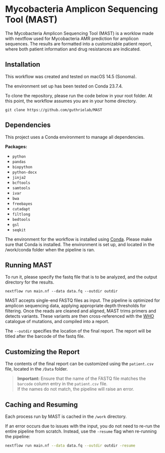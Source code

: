 # Mycobacteria Amplicon Sequencing Tool (MAST)

The Mycobacteria Amplicon Sequencing Tool (MAST) is a worklow made with nextflow used for Mycobacteria AMR prediction for amplicon sequences. The results are formatted into a customizable patient report, where both patient information and drug resistances are indicated. 

## Installation

This workflow was created and tested on macOS 14.5 (Sonoma). 

The environment set up has been tested on Conda 23.7.4. 

To clone the repository, please run the code below in your root folder. At this point, the workflow assumes you are in your home directory. 

```
git clone https://github.com/guthrielab/MAST
```

## Dependencies

This project uses a Conda environment to manage all dependencies.

**Packages:**
- `python`
- `pandas`
- `biopython`
- `python-docx`
- `jinja2`
- `bcftools`
- `samtools`
- `ivar`
- `bwa`
- `freebayes`
- `cutadapt`
- `filtlong`
- `bedtools`
- `gsl`
- `seqkit`

The environment for the workflow is installed using [Conda](https://docs.conda.io/projects/conda/en/latest/user-guide/install/index.html). Please make sure that Conda is installed. The environment is set up, and located in the /work/conda folder when the pipeline is ran. 


## Running MAST

To run it, please specify the fastq file that is to be analyzed, and the output directory for the results.

```
nextflow run main.nf --data data.fq --outdir outdir
```

MAST accepts single-end FASTQ files as input. The pipeline is optimized for amplicon sequencing data, applying appropriate depth thresholds for filtering. Once the reads are cleaned and aligned, MAST trims primers and detects variants. These variants are then cross-referenced with the [WHO](https://www.who.int/publications/i/item/9789240082410) catalogue of mutations, and compiled into a report. 

The `--outdir` specifies the location of the final report. The report will be titled after the barcode of the fastq file. 

## Customizing the Report

The contents of the final report can be customized using the `patient.csv` file, located in the `/Data` folder.

> **Important:** Ensure that the name of the FASTQ file matches the `barcode` column entry in the `patient.csv` file.  
> If the names do not match, the pipeline will raise an error.

## Caching and Resuming

Each process run by MAST is cached in the `/work` directory.

If an error occurs due to issues with the input, you do not need to re-run the entire pipeline from scratch. Instead, use the `-resume` flag when re-running the pipeline:

```bash
nextflow run main.nf --data data.fq --outdir outdir -resume
